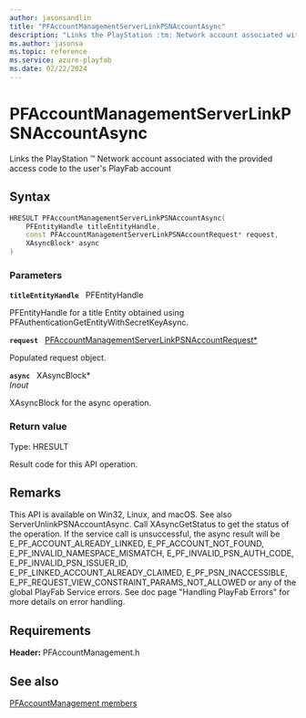 ```yaml
---
author: jasonsandlin
title: "PFAccountManagementServerLinkPSNAccountAsync"
description: "Links the PlayStation :tm: Network account associated with the provided access code to the user's PlayFab account"
ms.author: jasonsa
ms.topic: reference
ms.service: azure-playfab
ms.date: 02/22/2024
---
```


# PFAccountManagementServerLinkPSNAccountAsync  

Links the PlayStation :tm: Network account associated with the provided access code to the user's PlayFab account  

## Syntax  
  
```cpp
HRESULT PFAccountManagementServerLinkPSNAccountAsync(  
    PFEntityHandle titleEntityHandle,  
    const PFAccountManagementServerLinkPSNAccountRequest* request,  
    XAsyncBlock* async  
)  
```  
  
### Parameters  
  
**`titleEntityHandle`** &nbsp; PFEntityHandle  
  
PFEntityHandle for a title Entity obtained using PFAuthenticationGetEntityWithSecretKeyAsync.  
  
**`request`** &nbsp; [PFAccountManagementServerLinkPSNAccountRequest*](../../pfaccountmanagementtypes/structs/pfaccountmanagementserverlinkpsnaccountrequest.md)  
  
Populated request object.  
  
**`async`** &nbsp; XAsyncBlock*  
*_Inout_*  
  
XAsyncBlock for the async operation.  
  
  
### Return value
Type: HRESULT
  
Result code for this API operation.
  
## Remarks  
  
This API is available on Win32, Linux, and macOS. See also ServerUnlinkPSNAccountAsync. Call XAsyncGetStatus to get the status of the operation. If the service call is unsuccessful, the async result will be E_PF_ACCOUNT_ALREADY_LINKED, E_PF_ACCOUNT_NOT_FOUND, E_PF_INVALID_NAMESPACE_MISMATCH, E_PF_INVALID_PSN_AUTH_CODE, E_PF_INVALID_PSN_ISSUER_ID, E_PF_LINKED_ACCOUNT_ALREADY_CLAIMED, E_PF_PSN_INACCESSIBLE, E_PF_REQUEST_VIEW_CONSTRAINT_PARAMS_NOT_ALLOWED or any of the global PlayFab Service errors. See doc page "Handling PlayFab Errors" for more details on error handling.
  
## Requirements  
  
**Header:** PFAccountManagement.h
  
## See also  
[PFAccountManagement members](../pfaccountmanagement_members.md)  

  
  
